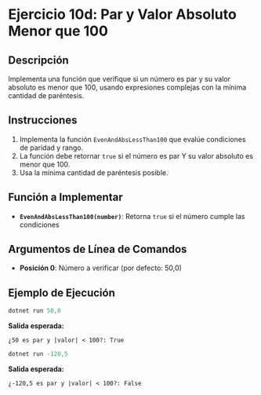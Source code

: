 # Ejercicio 10d: Par y Valor Absoluto Menor que 100

## Descripción
Implementa una función que verifique si un número es par y su valor absoluto es menor que 100, usando expresiones complejas con la mínima cantidad de paréntesis.

## Instrucciones
1. Implementa la función `EvenAndAbsLessThan100` que evalúe condiciones de paridad y rango.
2. La función debe retornar `true` si el número es par Y su valor absoluto es menor que 100.
3. Usa la mínima cantidad de paréntesis posible.

## Función a Implementar
- **`EvenAndAbsLessThan100(number)`**: Retorna `true` si el número cumple las condiciones

## Argumentos de Línea de Comandos
- **Posición 0**: Número a verificar (por defecto: 50,0)

## Ejemplo de Ejecución

```powershell
dotnet run 50,0
```
**Salida esperada:**
```
¿50 es par y |valor| < 100?: True
```

```powershell
dotnet run -120,5
```
**Salida esperada:**
```
¿-120,5 es par y |valor| < 100?: False
```
